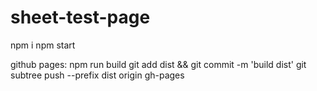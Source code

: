 # sheet-test-page

npm i
npm start


github pages:
npm run build
git add dist && git commit -m 'build dist'
git subtree push --prefix dist origin gh-pages